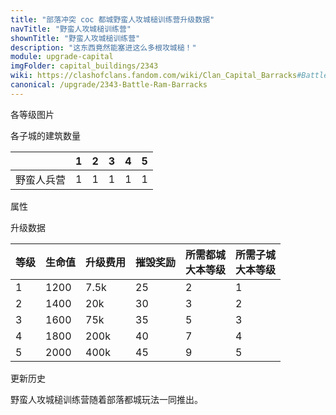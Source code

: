 ```yaml
---
title: "部落冲突 coc 都城野蛮人攻城槌训练营升级数据"
navTitle: "野蛮人攻城槌训练营"
shownTitle: "野蛮人攻城槌训练营"
description: "这东西竟然能塞进这么多根攻城槌！"
module: upgrade-capital
imgFolder: capital_buildings/2343
wiki: https://clashofclans.fandom.com/wiki/Clan_Capital_Barracks#Battle_Ram_Barracks
canonical: /upgrade/2343-Battle-Ram-Barracks
---
```


<UnitInfo :folder="$frontmatter.imgFolder" imgSrc="Battle_Ram_Barracks5.png" :imgAlt="$frontmatter.navTitle"
    :description="$frontmatter.description"
    :isSmallImg="true" />

<SmallTitle>各等级图片</SmallTitle>

<Panel>
    <UnitImgGroup :folder="$frontmatter.imgFolder">
        <UnitImg imgTitle="废墟" imgSrc="Barracks_Ruin.png" />
        <UnitImg imgTitle="1 级" imgSrc="Battle_Ram_Barracks1.png" />
        <UnitImg imgTitle="2 级" imgSrc="Battle_Ram_Barracks2.png" />
        <UnitImg imgTitle="3 级" imgSrc="Battle_Ram_Barracks3.png" />
        <UnitImg imgTitle="4 级" imgSrc="Battle_Ram_Barracks4.png" />
        <UnitImg imgTitle="5 级" imgSrc="Battle_Ram_Barracks5.png" />
    </UnitImgGroup>
</Panel>

<SmallTitle>各子城的建筑数量</SmallTitle>

<DistrictTable>

|             |   1   |   2   |   3   |   4   |   5   |
|     ---     |  ---  |  ---  |  ---  |  ---  |  ---  |
|  野蛮人兵营  |   1   |   1   |   1   |   1   |   1   |

</DistrictTable>

<SmallTitle>属性</SmallTitle>

<UnitProperties>
    <UnitProperty pKey="占地面积" pValue="3×3" />
    <UnitProperty pKey="判定面积" pValue="2×2" />
    <UnitProperty pKey="可训练的兵种" pValue="<a href='/upgrade/2003-Battle-Ram'>野蛮人攻城锤</a>" />
</UnitProperties>

<SmallTitle>升级数据</SmallTitle>

<script setup>
const tableExtraInfo = [
    {
        "column": 2,
        "type": "cost",
        "icon": "Gold3",
        "noGoldPass": true
    },
    {
        "column": 3,
        "type": "number",
        "icon": "Gold3",
        "noGoldPass": true
    }
];
</script>

<UnitTable :tableExtraInfo="tableExtraInfo">

| 等级 | 生命值 | 升级费用 | 摧毁奖励 |所需都城<br>大本等级|所需子城<br>大本等级|
| ---- |   --- |   ---   |   ---    |        ---       |        ---        |
|   1  |  1200 |   7.5k  |    25    |         2        |         1         |
|   2  |  1400 |    20k  |    30    |         3        |         2         |
|   3  |  1600 |    75k  |    35    |         5        |         3         |
|   4  |  1800 |   200k  |    40    |         7        |         4         |
|   5  |  2000 |   400k  |    45    |         9        |         5         |
</UnitTable>

<SmallTitle>更新历史</SmallTitle>

<Timeline>
    <TimelineItem date="2022/05/02">
        <TimelineRow>野蛮人攻城槌训练营随着部落都城玩法一同推出。</TimelineRow>
    </TimelineItem>
    <TimelineItem :historyBottom="true" />
</Timeline> 
